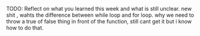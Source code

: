 TODO: Reflect on what you learned this week and what is still unclear.
new shit , wahts the difference between while loop and for loop.
why we need to throw a true of false thing in front of the function, still cant get it but i know how to do that. 